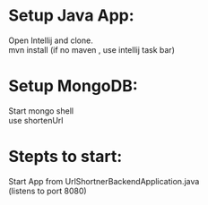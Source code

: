 # Setup Java App:
Open Intellij and clone.
<br/>
mvn install (if no maven , use intellij task bar)

# Setup MongoDB:
Start mongo shell
<br/>
use shortenUrl

# Stepts to start:
Start App from UrlShortnerBackendApplication.java
<br/>
(listens to port 8080)



